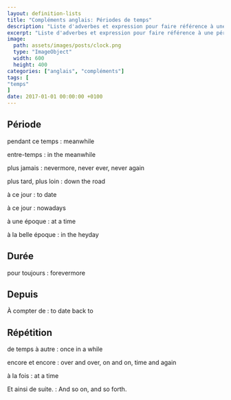 ```yaml
---
layout: definition-lists
title: "Compléments anglais: Périodes de temps"
description: "Liste d'adverbes et expression pour faire référence à une période en anglais."
excerpt: "Liste d'adverbes et expression pour faire référence à une période en anglais."
image:
  path: assets/images/posts/clock.png
  type: "ImageObject"
  width: 600
  height: 400
categories: ["anglais", "compléments"]
tags: [
"temps"
]
date: 2017-01-01 00:00:00 +0100
---
```


## Période

pendant ce temps
: meanwhile

entre-temps
: in the meanwhile

plus jamais
: nevermore, never ever, never again

plus tard, plus loin
: down the road

à ce jour
: to date

à ce jour
: nowadays

à une époque
: at a time

à la belle époque
: in the heyday


## Durée

pour toujours
: forevermore


## Depuis

À compter de
: to date back to


## Répétition

de temps à autre
: once in a while

encore et encore
: over and over, on and on, time and again

à la fois
: at a time

Et ainsi de suite.
: And so on, and so forth.
